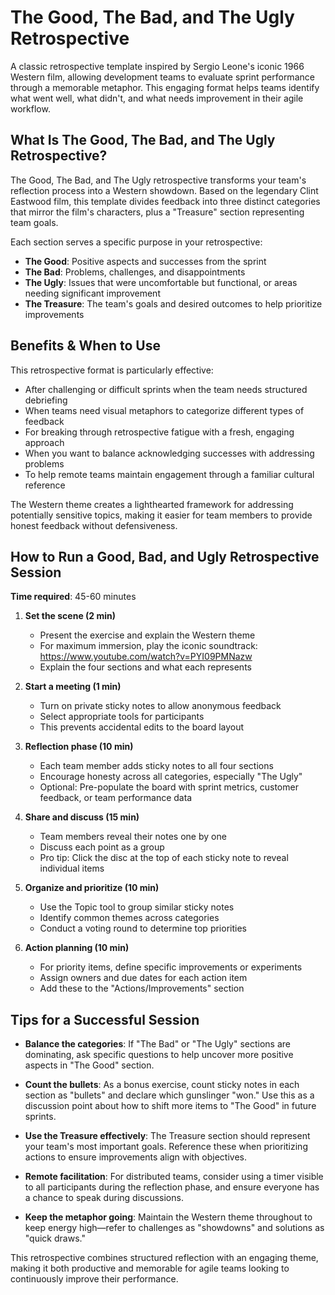 # The Good, The Bad, and The Ugly Retrospective

A classic retrospective template inspired by Sergio Leone's iconic 1966 Western film, allowing development teams to evaluate sprint performance through a memorable metaphor. This engaging format helps teams identify what went well, what didn't, and what needs improvement in their agile workflow.

## What Is The Good, The Bad, and The Ugly Retrospective?

The Good, The Bad, and The Ugly retrospective transforms your team's reflection process into a Western showdown. Based on the legendary Clint Eastwood film, this template divides feedback into three distinct categories that mirror the film's characters, plus a "Treasure" section representing team goals.

Each section serves a specific purpose in your retrospective:
- **The Good**: Positive aspects and successes from the sprint
- **The Bad**: Problems, challenges, and disappointments 
- **The Ugly**: Issues that were uncomfortable but functional, or areas needing significant improvement
- **The Treasure**: The team's goals and desired outcomes to help prioritize improvements

## Benefits & When to Use

This retrospective format is particularly effective:
- After challenging or difficult sprints when the team needs structured debriefing
- When teams need visual metaphors to categorize different types of feedback
- For breaking through retrospective fatigue with a fresh, engaging approach
- When you want to balance acknowledging successes with addressing problems
- To help remote teams maintain engagement through a familiar cultural reference

The Western theme creates a lighthearted framework for addressing potentially sensitive topics, making it easier for team members to provide honest feedback without defensiveness.

## How to Run a Good, Bad, and Ugly Retrospective Session

**Time required**: 45-60 minutes

1. **Set the scene (2 min)**
   - Present the exercise and explain the Western theme
   - For maximum immersion, play the iconic soundtrack: https://www.youtube.com/watch?v=PYI09PMNazw
   - Explain the four sections and what each represents

2. **Start a meeting (1 min)**
   - Turn on private sticky notes to allow anonymous feedback
   - Select appropriate tools for participants
   - This prevents accidental edits to the board layout

3. **Reflection phase (10 min)**
   - Each team member adds sticky notes to all four sections
   - Encourage honesty across all categories, especially "The Ugly"
   - Optional: Pre-populate the board with sprint metrics, customer feedback, or team performance data

4. **Share and discuss (15 min)**
   - Team members reveal their notes one by one
   - Discuss each point as a group
   - Pro tip: Click the disc at the top of each sticky note to reveal individual items

5. **Organize and prioritize (10 min)**
   - Use the Topic tool to group similar sticky notes
   - Identify common themes across categories
   - Conduct a voting round to determine top priorities

6. **Action planning (10 min)**
   - For priority items, define specific improvements or experiments
   - Assign owners and due dates for each action item
   - Add these to the "Actions/Improvements" section

## Tips for a Successful Session

- **Balance the categories**: If "The Bad" or "The Ugly" sections are dominating, ask specific questions to help uncover more positive aspects in "The Good" section.

- **Count the bullets**: As a bonus exercise, count sticky notes in each section as "bullets" and declare which gunslinger "won." Use this as a discussion point about how to shift more items to "The Good" in future sprints.

- **Use the Treasure effectively**: The Treasure section should represent your team's most important goals. Reference these when prioritizing actions to ensure improvements align with objectives.

- **Remote facilitation**: For distributed teams, consider using a timer visible to all participants during the reflection phase, and ensure everyone has a chance to speak during discussions.

- **Keep the metaphor going**: Maintain the Western theme throughout to keep energy high—refer to challenges as "showdowns" and solutions as "quick draws."

This retrospective combines structured reflection with an engaging theme, making it both productive and memorable for agile teams looking to continuously improve their performance.